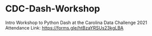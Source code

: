 # CDC-Dash-Workshop
Intro Workshop to Python Dash at the Carolina Data Challenge 2021
Attendance Link: https://forms.gle/htBzaYRSUs23kgLBA
